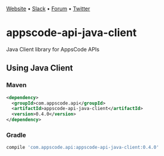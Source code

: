 [Website](https://appscode.com) • [Slack](https://slack.appscode.com) • [Forum](https://discuss.appscode.com) • [Twitter](https://twitter.com/AppsCodeHQ)

# appscode-api-java-client
Java Client library for AppsCode APIs

## Using Java Client
### Maven
```xml
<dependency>
  <groupId>com.appscode.api</groupId>
  <artifactId>appscode-api-java-client</artifactId>
  <version>0.4.0</version>
</dependency>
```
### Gradle
```groovy
compile 'com.appscode.api:appscode-api-java-client:0.4.0'
```
